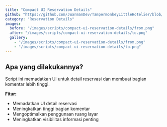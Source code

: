 ```yaml
---
title: "Compact UI Reservation Details"
github: "https://github.com/JuanmanDev/TampermonkeyLittleHotelier/blob/main/frontdesk/reservationDetails/compactUIReservationDetails.user.js"
category: "Reservation Details"
images:
  before: "/images/scripts/compact-ui-reservation-details/from.png"
  after: "/images/scripts/compact-ui-reservation-details/to.png"
  gallery:
    - "/images/scripts/compact-ui-reservation-details/from.png"
    - "/images/scripts/compact-ui-reservation-details/to.png"
---
```


## Apa yang dilakukannya?

Script ini memadatkan UI untuk detail reservasi dan membuat bagian komentar lebih tinggi.

**Fitur:**
- Memadatkan UI detail reservasi
- Meningkatkan tinggi bagian komentar
- Mengoptimalkan penggunaan ruang layar
- Meningkatkan visibilitas informasi penting
